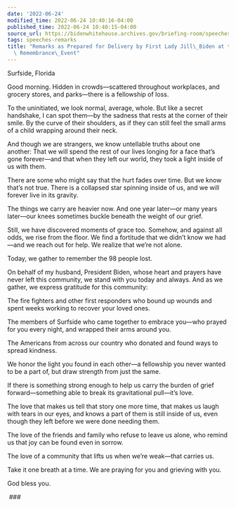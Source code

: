 ```yaml
---
date: '2022-06-24'
modified_time: 2022-06-24 10:40:16-04:00
published_time: 2022-06-24 10:40:15-04:00
source_url: https://bidenwhitehouse.archives.gov/briefing-room/speeches-remarks/2022/06/24/remarks-as-prepared-for-delivery-by-first-lady-jill-biden-at-the-surfside-remembrance-event/
tags: speeches-remarks
title: "Remarks as Prepared for Delivery by First Lady Jill\_Biden at the Surfside\
  \ Remembrance\_Event"
---
```

 
Surfside, Florida

Good morning. Hidden in crowds—scattered throughout workplaces, and
grocery stores, and parks—there is a fellowship of loss.   
  
To the uninitiated, we look normal, average, whole. But like a secret
handshake, I can spot them—by the sadness that rests at the corner of
their smile. By the curve of their shoulders, as if they can still feel
the small arms of a child wrapping around their neck.   
  
And though we are strangers, we know untellable truths about one
another: That we will spend the rest of our lives longing for a face
that’s gone forever—and that when they left our world, they took a light
inside of us with them.   
  
There are some who might say that the hurt fades over time. But we know
that’s not true. There is a collapsed star spinning inside of us, and we
will forever live in its gravity.   
  
The things we carry are heavier now. And one year later—or many years
later—our knees sometimes buckle beneath the weight of our grief.   
  
Still, we have discovered moments of grace too. Somehow, and against all
odds, we rise from the floor. We find a fortitude that we didn’t know we
had—and we reach out for help. We realize that we’re not alone.   
  
Today, we gather to remember the 98 people lost.   
  
On behalf of my husband, President Biden, whose heart and prayers have
never left this community, we stand with you today and always. And as we
gather, we express gratitude for this community:   
  
The fire fighters and other first responders who bound up wounds and
spent weeks working to recover your loved ones.  
  
The members of Surfside who came together to embrace you—who prayed for
you every night, and wrapped their arms around you.  
  
The Americans from across our country who donated and found ways to
spread kindness.  
  
We honor the light you found in each other—a fellowship you never wanted
to be a part of, but draw strength from just the same.   
  
If there is something strong enough to help us carry the burden of grief
forward—something able to break its gravitational pull—it’s love.   
  
The love that makes us tell that story one more time, that makes us
laugh with tears in our eyes, and knows a part of them is still inside
of us, even though they left before we were done needing them.   
  
The love of the friends and family who refuse to leave us alone, who
remind us that joy can be found even in sorrow.   
  
The love of a community that lifts us when we’re weak—that carries
us.   
  
Take it one breath at a time. We are praying for you and grieving with
you.   
  
God bless you. 

 ###
